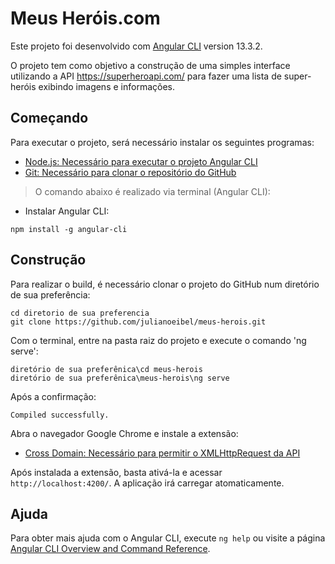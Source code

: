 # Meus Heróis.com

Este projeto foi desenvolvido com [Angular CLI](https://github.com/angular/angular-cli) version 13.3.2.

O projeto tem como objetivo a construção de uma simples interface utilizando a API https://superheroapi.com/ para fazer uma lista de super-heróis exibindo imagens e informações.

## Começando

Para executar o projeto, será necessário instalar os seguintes programas:

- [Node.js: Necessário para executar o projeto Angular CLI](https://nodejs.org/en/download/)
- [Git: Necessário para clonar o repositório do GitHub](https://git-scm.com/downloads)

> O comando abaixo é realizado via terminal (Angular CLI):

- Instalar Angular CLI:

```shell
npm install -g angular-cli
```

## Construção

Para realizar o build, é necessário clonar o projeto do GitHub num diretório de sua preferência:

```shell
cd diretorio de sua preferencia
git clone https://github.com/julianoeibel/meus-herois.git
```

Com o terminal, entre na pasta raiz do projeto e execute o comando 'ng serve':

```shell
diretório de sua preferênica\cd meus-herois
diretório de sua preferênica\meus-herois\ng serve
```

Após a confirmação:

```shell
Compiled successfully.
```

 Abra o navegador Google Chrome e instale a extensão:

 - [Cross Domain: Necessário para permitir o XMLHttpRequest da API](https://chrome.google.com/webstore/detail/cross-domain-cors/mjhpgnbimicffchbodmgfnemoghjakai?hl=pt-BR)
 
 Após instalada a extensão, basta ativá-la e acessar `http://localhost:4200/`. A aplicação irá carregar atomaticamente.


## Ajuda

Para obter mais ajuda com o Angular CLI, execute `ng help` ou visite a página [Angular CLI Overview and Command Reference](https://angular.io/cli).
